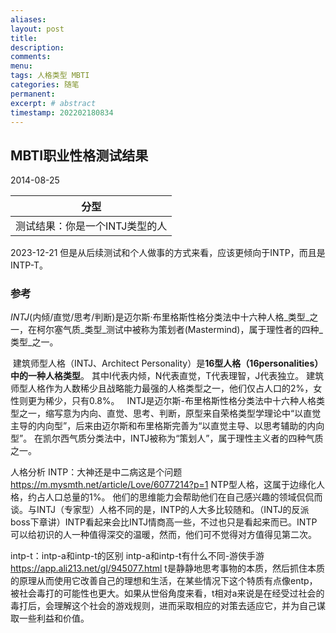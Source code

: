 ```yaml
---
aliases:
layout: post
title:
description:
comments:
menu:
tags: 人格类型 MBTI
categories: 随笔
permanent: 
excerpt: # abstract
timestamp: 202202180834
---
```


## MBTI职业性格测试结果

2014-08-25


| 分型  |
|---|
|测试结果：你是一个INTJ类型的人|

2023-12-21
但是从后续测试和个人做事的方式来看，应该更倾向于INTP，而且是INTP-T。

### 参考
_INTJ_(内倾/直觉/思考/判断)是迈尔斯·布里格斯性格分类法中十六种人格_类型_之一，在柯尔塞气质_类型_测试中被称为策划者(Mastermind)，属于理性者的四种_类型_之一。

 建筑师型人格（INTJ、Architect Personality）是**16型人格（16personalities）中的一种人格类型**。 其中I代表内倾，N代表直觉，T代表理智，J代表独立。 建筑师型人格作为人数稀少且战略能力最强的人格类型之一，他们仅占人口的2%，女性则更为稀少，只有0.8%。
 
INTJ是迈尔斯-布里格斯性格分类法中十六种人格类型之一，缩写意为内向、直觉、思考、判断，原型来自荣格类型学理论中“以直觉主导的内向型”，后来由迈尔斯和布里格斯完善为“以直觉主导、以思考辅助的内向型”。 在凯尔西气质分类法中，INTJ被称为“策划人”，属于理性主义者的四种气质之一。

人格分析 INTP：大神还是中二病这是个问题
https://m.mysmth.net/article/Love/6077214?p=1
NTP型人格，这属于边缘化人格，约占人口总量的1%。
他们的思维能力会帮助他们在自己感兴趣的领域侃侃而谈。与INTJ（专家型）人格不同的是，INTP的人大多比较随和。（INTJ的反派boss下章讲）INTP看起来会比INTJ情商高一些，不过也只是看起来而已。INTP可以给初识的人一种值得深交的温暖，然而，他们可不觉得对方值得见第二次。

intp-t：intp-a和intp-t的区别 intp-a和intp-t有什么不同-游侠手游
https://app.ali213.net/gl/945077.html
t是静静地思考事物的本质，然后抓住本质的原理从而使用它改善自己的理想和生活，在某些情况下这个特质有点像entp，被社会毒打的可能性也更大。如果从世俗角度来看，t相对a来说是在经受过社会的毒打后，会理解这个社会的游戏规则，进而采取相应的对策去适应它，并为自己谋取一些利益和价值。